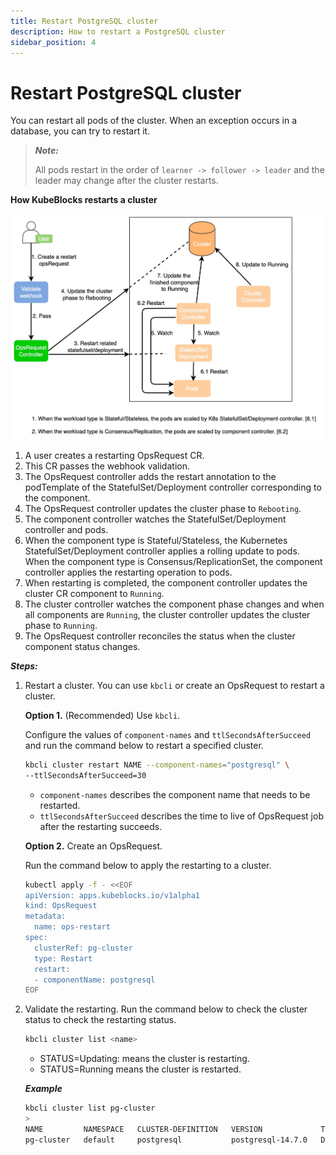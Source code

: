 ```yaml
---
title: Restart PostgreSQL cluster
description: How to restart a PostgreSQL cluster
sidebar_position: 4
---
```


# Restart PostgreSQL cluster
You can restart all pods of the cluster. When an exception occurs in a database, you can try to restart it.

> ***Note:*** 
> 
> All pods restart in the order of `learner -> follower -> leader` and the leader may change after the cluster restarts.

**How KubeBlocks restarts a cluster**

![Restart a cluster](./../../../img/pgsql_cluster_restart.png)

1. A user creates a restarting OpsRequest CR.
2. This CR passes the webhook validation.
3. The OpsRequest controller adds the restart annotation to the podTemplate of the StatefulSet/Deployment controller corresponding to the component.
4. The OpsRequest controller updates the cluster phase to `Rebooting`.
5. The component controller watches the StatefulSet/Deployment controller and pods.
6. When the component type is Stateful/Stateless, the Kubernetes StatefulSet/Deployment controller applies a rolling update to pods. When the component type is Consensus/ReplicationSet, the component controller applies the restarting operation to pods. 
7. When restarting is completed, the component controller updates the cluster CR component to `Running`.
8. The cluster controller watches the component phase changes and when all components are `Running`, the cluster controller updates the cluster phase to `Running`.
9. The OpsRequest controller reconciles the status when the cluster component status changes.

***Steps:***

1. Restart a cluster.
  You can use `kbcli` or create an OpsRequest to restart a cluster.
  
   **Option 1.** (Recommended) Use `kbcli`.
   
   Configure the values of `component-names` and `ttlSecondsAfterSucceed` and run the command below to restart a specified cluster.
   ```bash
   kbcli cluster restart NAME --component-names="postgresql" \
   --ttlSecondsAfterSucceed=30
   ```
   - `component-names` describes the component name that needs to be restarted.
   - `ttlSecondsAfterSucceed` describes the time to live of OpsRequest job after the restarting succeeds.

   **Option 2.** Create an OpsRequest.

   Run the command below to apply the restarting to a cluster. 
   ```bash
   kubectl apply -f - <<EOF
   apiVersion: apps.kubeblocks.io/v1alpha1
   kind: OpsRequest
   metadata:
     name: ops-restart
   spec:
     clusterRef: pg-cluster
     type: Restart 
     restart:
     - componentName: postgresql
   EOF
   ```
2. Validate the restarting.
   Run the command below to check the cluster status to check the restarting status.
   ```bash
   kbcli cluster list <name>
   ```
   - STATUS=Updating: means the cluster is restarting.
   - STATUS=Running means the cluster is restarted.
   
   ***Example***

     ```bash
     kbcli cluster list pg-cluster
     >
     NAME         NAMESPACE   CLUSTER-DEFINITION   VERSION             TERMINATION-POLICY   STATUS    CREATED-TIME
     pg-cluster   default     postgresql           postgresql-14.7.0   Delete               Running   Mar 03,2023 18:28 UTC+0800
     ```

